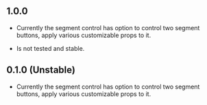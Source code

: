 ## 1.0.0

- Currently the segment control has option to control two segment buttons, apply various customizable props to it.

- Is not tested and stable.

## 0.1.0 (Unstable)

- Currently the segment control has option to control two segment buttons, apply various customizable props to it.
